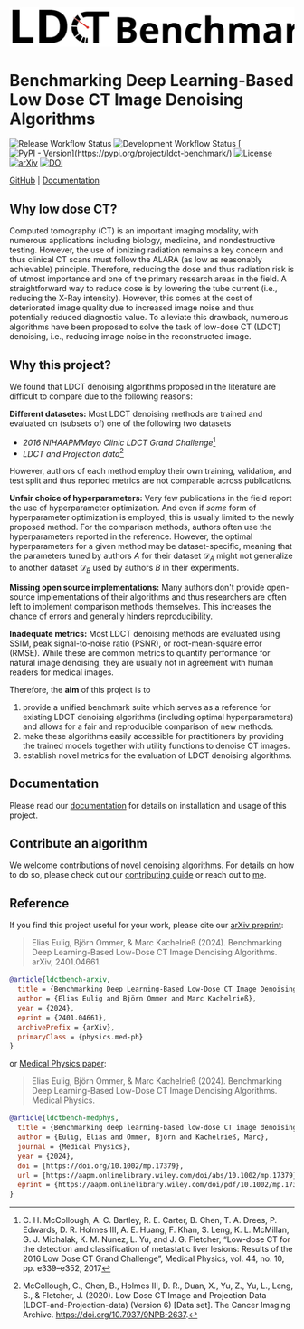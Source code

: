 <picture>
  <source media="(prefers-color-scheme: dark)" srcset="docs/assets/header_dark.svg">
  <img alt="LDCT Benchmark" src="docs/assets/header_light.svg">
</picture>

# Benchmarking Deep Learning-Based Low Dose CT Image Denoising Algorithms
![Release Workflow Status](https://img.shields.io/github/actions/workflow/status/eeulig/ldct-benchmark/release.yml?label=release)
![Development Workflow Status](https://img.shields.io/github/actions/workflow/status/eeulig/ldct-benchmark/development.yml?label=dev)
[![PyPI - Version](https://img.shields.io/pypi/v/ldct-benchmark?color=blue&cacheSeconds=!%5BPyPI%20-%20Version%5D(https%3A%2F%2Fimg.shields.io%2Fpypi%2Fv%2Fldct-benchmark))](https://pypi.org/project/ldct-benchmark/)
![License](https://img.shields.io/badge/MIT-blue?label=License)
[![arXiv](https://img.shields.io/badge/2401.04661-red?label=arXiv)](https://arxiv.org/abs/2401.04661)
[![DOI](https://img.shields.io/badge/10.1002%2Fmp.17379-red?label=MedPhys)](https://doi.org/10.1002/mp.17379)

[GitHub](https://github.com/eeulig/ldct-benchmark) | [Documentation](https://eeulig.github.io/ldct-benchmark/)

## Why low dose CT?
Computed tomography (CT) is an important imaging modality, with numerous applications including biology, medicine, and nondestructive testing. However, the use of ionizing radiation remains a key concern and thus clinical CT scans must follow the ALARA (as low as reasonably achievable) principle. Therefore, reducing the dose and thus radiation risk is of utmost importance and one of the primary research areas in the field. A straightforward way to reduce dose is by lowering the tube current (i.e., reducing the X-Ray intensity). However, this comes at the cost of deteriorated image quality due to increased image noise and thus potentially reduced diagnostic value. To alleviate this drawback, numerous algorithms have been proposed to solve the task of low-dose CT (LDCT) denoising, i.e., reducing image noise in the reconstructed image.

## Why this project?
We found that LDCT denoising algorithms proposed in the literature are difficult to compare due to the following reasons:

**Different datasetes:** Most LDCT denoising methods are trained and evaluated on (subsets of) one of the following two datasets

- *2016 NIHAAPMMayo Clinic LDCT Grand Challenge*[^1]
- *LDCT and Projection data*[^2]

However, authors of each method employ their own training, validation, and test split and thus reported metrics are not comparable across publications.

**Unfair choice of hyperparameters:** Very few publications in the field report the use of hyperparameter optimization. And even if *some* form of hyperparameter optimization is employed, this is usually limited to the newly proposed method. For the comparison methods, authors often use the hyperparameters reported in the reference. However, the optimal hyperparameters for a given method may be dataset-specific, meaning that the parameters tuned by authors $A$ for their dataset $\mathcal{D}_A$ might not generalize to another dataset $\mathcal{D}_B$ used by authors $B$ in their experiments.

**Missing open source implementations:** Many authors don't provide open-source implementations of their algorithms and thus researchers are often left to implement comparison methods themselves. This increases the chance of errors and generally hinders reproducibility.

**Inadequate metrics:** Most LDCT denoising methods are evaluated using SSIM, peak signal-to-noise ratio (PSNR), or root-mean-square error (RMSE). While these are common metrics to quantify performance for natural image denoising, they are usually not in agreement with human readers for medical images.


Therefore, the **aim** of this project is to
>   
1. provide a unified benchmark suite which serves as a reference for existing LDCT denoising algorithms (including optimal hyperparameters) and allows for a fair and reproducible comparison of new methods.
2. make these algorithms easily accessible for practitioners by providing the trained models together with utility functions to denoise CT images.
3. establish novel metrics for the evaluation of LDCT denoising algorithms.

[^1]: C. H. McCollough, A. C. Bartley, R. E. Carter, B. Chen, T. A. Drees, P. Edwards, D. R. Holmes III, A. E. Huang, F. Khan, S. Leng, K. L. McMillan, G. J. Michalak, K. M. Nunez, L. Yu, and J. G. Fletcher, “Low-dose CT for the detection and classification of metastatic liver lesions: Results of the 2016 Low Dose CT Grand Challenge”, Medical Physics, vol. 44, no. 10, pp. e339–e352, 2017
[^2]: McCollough, C., Chen, B., Holmes III, D. R., Duan, X., Yu, Z., Yu, L., Leng, S., & Fletcher, J. (2020). Low Dose CT Image and Projection Data (LDCT-and-Projection-data) (Version 6) [Data set]. The Cancer Imaging Archive. <https://doi.org/10.7937/9NPB-2637>.

## Documentation
Please read our [documentation](https://eeulig.github.io/ldct-benchmark/) for details on installation and usage of this project.

## Contribute an algorithm
We welcome contributions of novel denoising algorithms. For details on how to do so, please check out our [contributing guide](https://github.com/eeulig/ldct-benchmark/blob/main/CONTRIBUTING.md) or reach out to [me](mailto:elias.eulig@dkfz.de).

## Reference
If you find this project useful for your work, please cite our [arXiv preprint](https://arxiv.org/abs/2401.04661):
> Elias Eulig, Björn Ommer, & Marc Kachelrieß (2024). Benchmarking Deep Learning-Based Low-Dose CT Image Denoising Algorithms. arXiv, 2401.04661.

```bibtex
@article{ldctbench-arxiv,
  title = {Benchmarking Deep Learning-Based Low-Dose CT Image Denoising Algorithms}, 
  author = {Elias Eulig and Björn Ommer and Marc Kachelrieß},
  year = {2024},
  eprint = {2401.04661},
  archivePrefix = {arXiv},
  primaryClass = {physics.med-ph}
}
```

or [Medical Physics paper](https://doi.org/10.1002/mp.17379):
> Elias Eulig, Björn Ommer, & Marc Kachelrieß (2024). Benchmarking Deep Learning-Based Low-Dose CT Image Denoising Algorithms. Medical Physics.

```bibtex
@article{ldctbench-medphys,
  title = {Benchmarking deep learning-based low-dose CT image denoising algorithms},
  author = {Eulig, Elias and Ommer, Björn and Kachelrieß, Marc},
  journal = {Medical Physics},
  year = {2024},
  doi = {https://doi.org/10.1002/mp.17379},
  url = {https://aapm.onlinelibrary.wiley.com/doi/abs/10.1002/mp.17379},
  eprint = {https://aapm.onlinelibrary.wiley.com/doi/pdf/10.1002/mp.17379},
}
```

